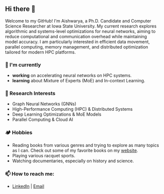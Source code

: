 ## Hi there 👋

Welcome to my GitHub! I'm Aishwarya, a Ph.D. Candidate and Computer Science Researcher at Iowa State University. My current research explores algorithmic and systems-level optimizations for neural networks, aiming to reduce computational and communication overhead while maintaining model accuracy. I am particularly interested in efficient data movement, parallel computing, memory management, and distributed optimization tailored for modern HPC platforms.  

### 🔭 I'm currently
-  **working** on accelerating neural networks on HPC systems.
-  **learning** about Mixture of Experts (MoE) and In-context Learning.  

### 🚀 Research Interests  
- Graph Neural Networks (GNNs) 
- High-Performance Computing (HPC) & Distributed Systems  
- Deep Learning Optimizations & MoE Models  
- Parallel Computing & Cloud AI

### 🏕️ Hobbies
- Reading books from various genres and trying to explore as many topics as I can. Check out some of my favorite books on my [website](https://aishwaryyasarkar.github.io/).
- Playing various racquet sports.
- Watching documentaries, especially on history and science.
  
### 📫 How to reach me:  
- [LinkedIn](https://www.linkedin.com/in/aishwaryya-sarkar) | [Email](mailto:aishwarya.sarkar@outlook.com)
